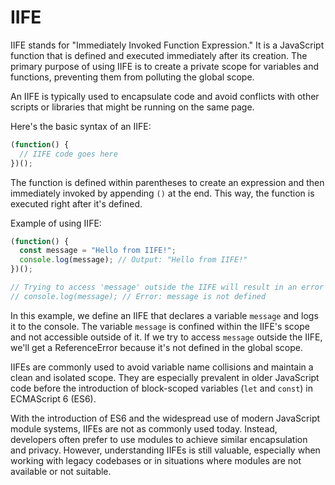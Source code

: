 # IIFE

IIFE stands for "Immediately Invoked Function Expression." It is a JavaScript function that is defined and executed immediately after its creation. The primary purpose of using IIFE is to create a private scope for variables and functions, preventing them from polluting the global scope.

An IIFE is typically used to encapsulate code and avoid conflicts with other scripts or libraries that might be running on the same page.

Here's the basic syntax of an IIFE:

```javascript
(function() {
  // IIFE code goes here
})();
```

The function is defined within parentheses to create an expression and then immediately invoked by appending `()` at the end. This way, the function is executed right after it's defined.

Example of using IIFE:

```javascript
(function() {
  const message = "Hello from IIFE!";
  console.log(message); // Output: "Hello from IIFE!"
})();

// Trying to access 'message' outside the IIFE will result in an error
// console.log(message); // Error: message is not defined
```

In this example, we define an IIFE that declares a variable `message` and logs it to the console. The variable `message` is confined within the IIFE's scope and not accessible outside of it. If we try to access `message` outside the IIFE, we'll get a ReferenceError because it's not defined in the global scope.

IIFEs are commonly used to avoid variable name collisions and maintain a clean and isolated scope. They are especially prevalent in older JavaScript code before the introduction of block-scoped variables (`let` and `const`) in ECMAScript 6 (ES6).

With the introduction of ES6 and the widespread use of modern JavaScript module systems, IIFEs are not as commonly used today. Instead, developers often prefer to use modules to achieve similar encapsulation and privacy. However, understanding IIFEs is still valuable, especially when working with legacy codebases or in situations where modules are not available or not suitable.
